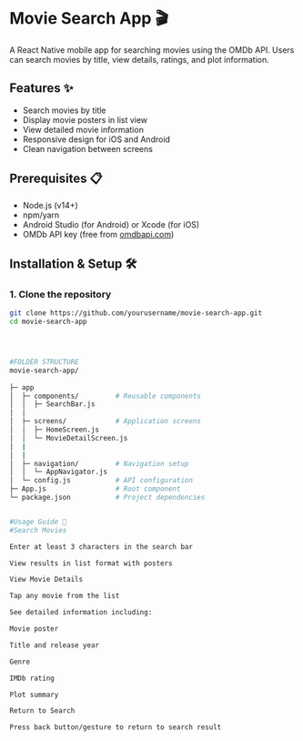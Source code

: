 # Movie Search App 🎬

A React Native mobile app for searching movies using the OMDb API. Users can search movies by title, view details, ratings, and plot information.

## Features ✨
- Search movies by title
- Display movie posters in list view
- View detailed movie information
- Responsive design for iOS and Android
- Clean navigation between screens

## Prerequisites 📋
- Node.js (v14+)
- npm/yarn
- Android Studio (for Android) or Xcode (for iOS)
- OMDb API key (free from [omdbapi.com](http://www.omdbapi.com/apikey.aspx))

## Installation & Setup 🛠️

### 1. Clone the repository
```bash
git clone https://github.com/yourusername/movie-search-app.git
cd movie-search-app




#FOLDER STRUCTURE 
movie-search-app/
                  
├─ app
│  ├─ components/         # Reusable components
│  │  ├─ SearchBar.js
│  │  
│  ├─ screens/            # Application screens
│  │  ├─ HomeScreen.js
│  │  └─ MovieDetailScreen.js
│  |
│  |
│  ├─ navigation/         # Navigation setup
│  │  └─ AppNavigator.js
│  └─ config.js           # API configuration
├─ App.js                 # Root component
└─ package.json           # Project dependencies


#Usage Guide 📱
#Search Movies

Enter at least 3 characters in the search bar

View results in list format with posters

View Movie Details

Tap any movie from the list

See detailed information including:

Movie poster

Title and release year

Genre

IMDb rating

Plot summary

Return to Search

Press back button/gesture to return to search result